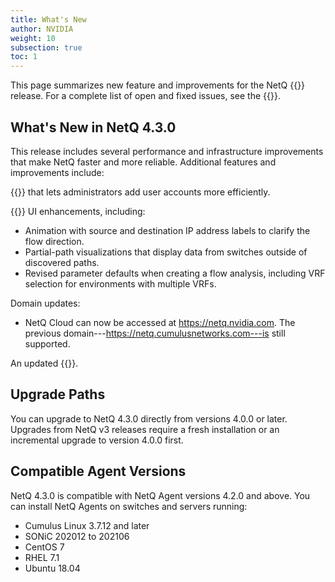 ```yaml
---
title: What's New
author: NVIDIA
weight: 10
subsection: true
toc: 1
---
```


This page summarizes new feature and improvements for the NetQ {{<version>}} release. For a complete list of open and fixed issues, see the {{<link title="NVIDIA NetQ 4.4 Release Notes" text="release notes">}}.

<!-- vale off -->
## What's New in NetQ 4.3.0
<!-- vale on -->

This release includes several performance and infrastructure improvements that make NetQ faster and more reliable. Additional features and improvements include: 

{{<link title="SSO Authentication" text="SSO configuration">}} that lets administrators add user accounts more efficiently.

{{<link title="Flow Analysis" text="Flow analysis">}} UI enhancements, including:

- Animation with source and destination IP address labels to clarify the flow direction.
- Partial-path visualizations that display data from switches outside of discovered paths.
- Revised parameter defaults when creating a flow analysis, including VRF selection for environments with multiple VRFs.

Domain updates:
- NetQ Cloud can now be accessed at https://netq.nvidia.com. The previous domain---https://netq.cumulusnetworks.com---is still supported. 

An updated {{<exlink url="https://docs.nvidia.com/networking-ethernet-software/knowledge-base/Support/Licensing/NetQ-Cookie-Policy/" text="cookie policy">}}.

## Upgrade Paths

You can upgrade to NetQ 4.3.0 directly from versions 4.0.0 or later. Upgrades from NetQ v3 releases require a fresh installation or an incremental upgrade to version 4.0.0 first.
## Compatible Agent Versions

NetQ 4.3.0 is compatible with NetQ Agent versions 4.2.0 and above. You can install NetQ Agents on switches and servers running:

- Cumulus Linux 3.7.12 and later
- SONiC 202012 to 202106
- CentOS 7
- RHEL 7.1
- Ubuntu 18.04


